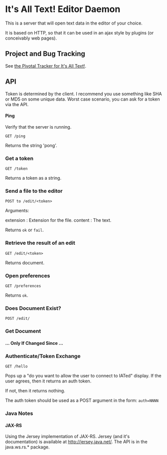 # It's All Text! Editor Daemon

This is a server that will open text data in the editor of your
choice.

It is based on HTTP, so that it can be used in an ajax style by
plugins (or conceivably web pages).

## Project and Bug Tracking

See [the Pivotal Tracker for It's All Text!](https://www.pivotaltracker.com/projects/178151).

## API

Token is determined by the client. I recommend you use something like
SHA or MD5 on some unique data.  Worst case scenario, you can ask for
a token via the API.

#### Ping

Verify that the server is running.

`GET /ping`

Returns the string 'pong'.

### Get a token

`GET /token`

Returns a token as a string.

### Send a file to the editor

`POST to /edit/<token>`

Arguments:

extension
: Extension for the file.
content
: The text.

Returns `ok` or `fail`.

### Retrieve the result of an edit

`GET /edit/<token>`

Returns document.

### Open preferences

`GET /preferences`

Returns `ok`.

### Does Document Exist?

`POST /edit/`

### Get Document

#### ... Only If Changed Since ...

### Authenticate/Token Exchange

`GET /hello`

Pops up a "do you want to allow the user to connect to IATed"
display. If the user agrees, then it returns an auth token.

If not, then it returns nothing.

The auth token should be used as a POST argument in the form:
`auth=NNNN`

### Java Notes
#### JAX-RS
Using the Jersey implementation of JAX-RS. Jersey (and it's documentation) is available at http://jersey.java.net/. The API is in the java.ws.rs.* package.


